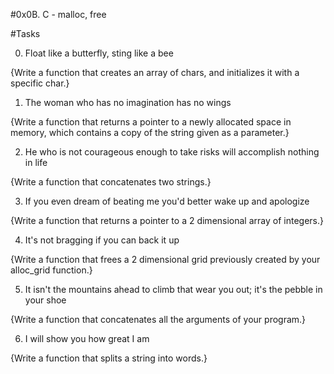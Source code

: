 #0x0B. C - malloc, free

#Tasks

0. Float like a butterfly, sting like a bee

{Write a function that creates an array of chars, and initializes it with a specific char.}

1. The woman who has no imagination has no wings

{Write a function that returns a pointer to a newly allocated space in memory, which contains a copy of the string given as a parameter.}

2. He who is not courageous enough to take risks will accomplish nothing in life

{Write a function that concatenates two strings.}

3. If you even dream of beating me you'd better wake up and apologize

{Write a function that returns a pointer to a 2 dimensional array of integers.}

4. It's not bragging if you can back it up

{Write a function that frees a 2 dimensional grid previously created by your alloc_grid function.}

5. It isn't the mountains ahead to climb that wear you out; it's the pebble in your shoe

{Write a function that concatenates all the arguments of your program.}

6. I will show you how great I am

{Write a function that splits a string into words.}
